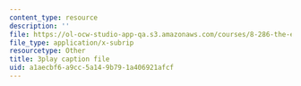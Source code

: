 ```yaml
---
content_type: resource
description: ''
file: https://ol-ocw-studio-app-qa.s3.amazonaws.com/courses/8-286-the-early-universe-fall-2013/a1aecbf6a9cc5a149b791a406921afcf_U9n-Y_ZC-2M.vtt
file_type: application/x-subrip
resourcetype: Other
title: 3play caption file
uid: a1aecbf6-a9cc-5a14-9b79-1a406921afcf
---
```

